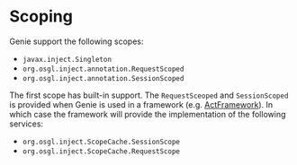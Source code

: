 # Scoping

Genie support the following scopes:

* `javax.inject.Singleton`
* `org.osgl.inject.annotation.RequestScoped`
* `org.osgl.inject.annotation.SessionScoped`

The first scope has built-in support. The `RequestSceoped` and `SessionScoped` is provided when Genie is used
in a framework (e.g. [ActFramework](https://github.com/actframework/actframework)). In which case the framework
will provide the implementation of the following services:

* `org.osgl.inject.ScopeCache.SessionScope`
* `org.osgl.inject.ScopeCache.RequestScope`


